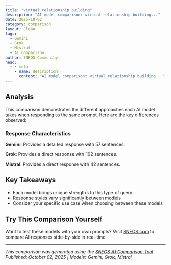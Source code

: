 ```yaml
---
title: "virtual relationship building"
description: "AI model comparison: virtual relationship building..."
date: 2025-10-02
category: comparison
layout: Clean
tags:
  - Gemini
  - Grok
  - Mistral
  - AI Comparison
author: SNEOS Community
head:
  - - meta
    - name: description
      content: "AI model comparison: virtual relationship building..."
---
```


<ChatComparison
  title="virtual relationship building"
  prompt="virtual relationship building"
  :responses='{"Gemini": "Virtual relationship building is the process of creating and nurturing relationships online, using digital tools and platforms. It\u0027s about fostering connections with people you may not physically interact with regularly, or even at all. In today\u0027s increasingly digital world, it\u0027s becoming a crucial skill for both personal and professional success.\n\nHere\u0027s a breakdown of key aspects of virtual relationship building:\n\n**Why is it important?**\n\n* **Expanded Network:** Connect with people across geographic boundaries, broadening your network and exposure to diverse perspectives.\n* **Career Advancement:** Build relationships with mentors, colleagues, and potential employers.\n* **Personal Growth:** Connect with like-minded individuals, find support communities, and learn from others\u0027 experiences.\n* **Business Development:** Connect with potential clients, partners, and investors.\n* **Staying Connected:** Maintain relationships with friends and family who live far away.\n* **Increased Opportunities:** Access new opportunities for collaboration, learning, and personal and professional growth.\n\n**Key Strategies \u0026 Techniques:**\n\n* **Be Authentic:** Be yourself and let your personality shine through in your online interactions. People can spot insincerity.\n* **Active Listening:** Pay attention to what others are saying, ask questions, and show genuine interest in their thoughts and feelings. This applies to both text-based communication and video calls.\n* **Personalization:** Tailor your communication to the individual. Avoid generic messages and show that you\u0027ve taken the time to learn about them. Refer to specific things you\u0027ve learned about them, their work, or their interests.\n* **Consistency:** Regularly engage with your network through comments, likes, shares, and direct messages. Consistency builds familiarity and trust.\n* **Provide Value:** Share helpful information, offer support, and contribute to meaningful conversations. Think about what you can offer others, not just what you can get from them.\n* **Be Responsive:** Respond promptly to messages and comments. Timely communication demonstrates that you value the other person\u0027s time.\n* **Use Visuals:** Use photos, videos, and other visual content to enhance your communication and make it more engaging.\n* **Offer Help:** Be willing to help others in your network, whether it\u0027s by offering advice, making introductions, or sharing resources.\n* **Show Appreciation:** Acknowledge and appreciate the contributions of others. A simple thank you can go a long way.\n* **Take it Offline (occasionally):** If appropriate and feasible, transition virtual relationships to in-person meetings or phone calls to deepen the connection.\n* **Join Relevant Online Communities:** Participate in online forums, groups, and communities related to your interests or profession.\n* **Leverage Social Media:** Use social media platforms like LinkedIn, Twitter, Facebook, and Instagram to connect with people and build relationships. Choose the right platform for the type of relationships you want to build.\n* **Be Mindful of Cultural Differences:** Be aware of cultural norms and expectations when communicating with people from different backgrounds.\n* **Follow Up:** After a virtual meeting or conversation, send a follow-up message to reinforce the connection and continue the conversation.\n* **Use Video Conferencing:** Video calls allow for richer, more personal interactions than text-based communication. Use platforms like Zoom, Google Meet, or Skype to connect with people face-to-face.\n\n**Tools \u0026 Platforms:**\n\n* **Social Media:** LinkedIn, Twitter, Facebook, Instagram, etc.\n* **Email:** For direct communication and newsletters.\n* **Video Conferencing:** Zoom, Google Meet, Skype, Microsoft Teams.\n* **Messaging Apps:** Slack, WhatsApp, Telegram.\n* **Online Forums \u0026 Communities:** Reddit, Discord, niche forums related to specific interests.\n* **CRM Software:** HubSpot, Salesforce (for managing business relationships).\n* **Networking Platforms:** Lunchclub (AI-powered virtual networking).\n\n**Challenges:**\n\n* **Lack of Nonverbal Cues:** It can be harder to read people\u0027s emotions and intentions online.\n* **Miscommunication:** Tone and intent can be easily misinterpreted in text-based communication.\n* **Building Trust:** Building trust takes time and effort, especially in a virtual environment.\n* **Maintaining Engagement:** It can be challenging to keep people engaged and interested in online interactions.\n* **Time Commitment:** Building and maintaining virtual relationships requires a significant time investment.\n* **Digital Divide:** Unequal access to technology can limit participation and create barriers to virtual relationship building.\n\n**Tips for Overcoming Challenges:**\n\n* **Be Clear and Concise:** Use clear and straightforward language to avoid misunderstandings.\n* **Use Emojis and Emoticons:** Use emojis and emoticons sparingly to convey emotion and tone in text-based communication.\n* **Ask Clarifying Questions:** If you\u0027re unsure about something, ask for clarification.\n* **Be Patient:** It takes time to build trust and strong relationships online.\n* **Be Proactive:** Take the initiative to reach out to people and start conversations.\n* **Set Realistic Expectations:** Don\u0027t expect to become best friends with everyone you connect with online.\n* **Be Mindful of Time Zones:** When scheduling virtual meetings, be mindful of different time zones.\n\n**In conclusion, virtual relationship building is an essential skill in the modern world. By using the right strategies and tools, you can build strong, meaningful connections online that can benefit your personal and professional life.**\n", "Grok": "Virtual relationship building refers to the process of creating, nurturing, and maintaining meaningful connections with others through digital or online platforms, rather than in-person interactions. With the rise of technology, social media, and remote work, virtual relationships have become an essential part of personal and professional life. Whether you\u0027re building friendships, romantic connections, or professional networks, the principles of trust, communication, and empathy still apply, even in a digital environment.\n\nHere are some key aspects and tips for effective virtual relationship building:\n\n---\n\n### **Why Virtual Relationship Building is Important**\n1. **Global Connectivity**: Virtual platforms allow you to connect with people across the globe, breaking geographical barriers.\n2. **Remote Work and Collaboration**: Many professional relationships are now built and maintained online due to remote or hybrid work environments.\n3. **Personal Growth**: Online communities and social media provide opportunities to meet like-minded individuals or form supportive networks.\n4. **Time Efficiency**: Virtual interactions can often be more convenient, allowing for quick check-ins or asynchronous communication.\n\n---\n\n### **Challenges of Virtual Relationship Building**\n1. **Lack of Non-Verbal Cues**: Without body language or tone of voice (in text-based communication), misunderstandings can occur.\n2. **Digital Fatigue**: Over-reliance on virtual interactions (e.g., Zoom meetings) can lead to burnout.\n3. **Trust Issues**: It can be harder to establish trust without face-to-face interaction, and online environments can sometimes feel less personal.\n4. **Time Zone Differences**: Coordinating across time zones can be a logistical challenge.\n5. **Online Misrepresentation**: People may not always present themselves authentically online, leading to mismatched expectations.\n\n---\n\n### **Strategies for Building Strong Virtual Relationships**\n#### **1. Communicate Clearly and Effectively**\n- **Use the Right Tools**: Choose the appropriate platform for the type of relationship (e.g., LinkedIn for professional networking, WhatsApp or Discord for personal chats).\n- **Be Mindful of Tone**: Since text can be misinterpreted, use emojis, punctuation, or explicit statements to convey emotions or intent (e.g., \u201CI\u2019m joking!\u201D).\n- **Active Listening**: Even in virtual settings, show that you\u2019re engaged by acknowledging what the other person says (e.g., summarizing their points or asking thoughtful follow-up questions).\n\n#### **2. Establish Trust and Authenticity**\n- **Be Genuine**: Share authentic aspects of yourself when appropriate, whether it\u2019s your interests, values, or experiences.\n- **Consistency**: Show up regularly and follow through on commitments, whether it\u2019s replying to messages or attending virtual meetups.\n- **Respect Boundaries**: Understand and respect others\u2019 privacy and time, especially in personal relationships.\n\n#### **3. Leverage Video and Voice Communication**\n- **Video Calls**: Platforms like Zoom, Microsoft Teams, or Google Meet allow for face-to-face interaction, which can help build rapport through visual cues and expressions.\n- **Voice Chats**: If video isn\u2019t an option, voice communication (e.g., phone calls or voice notes) can still add a personal touch compared to text.\n\n#### **4. Engage in Shared Activities**\n- **Virtual Events**: Participate in online webinars, workshops, or gaming sessions to bond over shared interests.\n- **Group Chats or Forums**: Join communities on platforms like Reddit, Discord, or Facebook Groups to connect with others who share your hobbies or goals.\n- **Collaborative Projects**: Work on tasks or projects together, whether for fun (e.g., co-creating content) or professionally (e.g., team projects).\n\n#### **5. Show Empathy and Support**\n- **Check-In Regularly**: A simple message asking, \u201CHow are you doing?\u201D can go a long way in showing you care.\n- **Celebrate Milestones**: Acknowledge birthdays, achievements, or other important events with a thoughtful message or virtual card.\n- **Be Patient**: Understand that everyone has different communication styles and availability, especially in virtual spaces.\n\n#### **6. Adapt to Cultural and Contextual Differences**\n- **Cultural Sensitivity**: Be aware of cultural norms, especially when interacting with people from different backgrounds (e.g., formality levels, humor, or communication styles).\n- **Time Zone Awareness**: Use tools like World Time Buddy to schedule meetings at mutually convenient times.\n\n#### **7. Personalize Your Interactions**\n- **Remember Details**: Take note of personal details shared by others (e.g., their favorite book or recent challenges) and bring them up in future conversations.\n- **Customize Messages**: Avoid generic responses; tailor your messages to the individual to show you\u2019re paying attention.\n\n#### **8. Maintain a Positive Online Presence**\n- **Professionalism**: Especially in work-related virtual relationships, ensure your online profiles and interactions reflect reliability and competence.\n- **Positivity**: Share uplifting or encouraging content to create a welcoming vibe in group settings or one-on-one chats.\n\n---\n\n### **Tools and Platforms for Virtual Relationship Building**\n- **Social Media**: Instagram, Twitter, and Facebook for casual connections and sharing updates.\n- **Professional Networks**: LinkedIn for career-related networking and mentorship.\n- **Messaging Apps**: WhatsApp, Telegram, or Signal for personal and group chats.\n- **Video Conferencing**: Zoom, Google Meet, or Skype for face-to-face interactions.\n- **Community Platforms**: Discord, Slack, or Reddit for interest-based connections.\n- **Virtual Event Platforms**: Eventbrite or Hopin for attending or hosting online events.\n\n---\n\n### **Specific Contexts for Virtual Relationship Building**\n#### **Professional Relationships**\n- Attend virtual conferences or networking events.\n- Join industry-specific groups or forums.\n- Schedule regular one-on-one catch-ups with colleagues or mentors.\n- Share insights or resources to add value to your network.\n\n#### **Friendships**\n- Join online communities or hobby groups.\n- Play multiplayer games or participate in virtual book clubs.\n- Share memes, videos, or personal updates to maintain a lighthearted connection.\n\n#### **Romantic Relationships**\n- Use dating apps like Tinder, Bumble, or Hinge to meet potential partners.\n- Plan virtual dates (e.g., watching a movie together via Netflix Party or cooking the same recipe over a video call).\n- Communicate openly about expectations, feelings, and long-term goals, as physical distance can amplify uncertainties.\n\n---\n\n### **Maintaining Long-Term Virtual Relationships**\n- **Regular Communication**: Set a rhythm for check-ins (e.g., weekly calls or monthly updates) to stay connected without overwhelming each other.\n- **Transition to In-Person (When Possible)**: If feasible, plan to meet in real life to strengthen the bond, especially for close personal relationships.\n- **Evolve Together**: As interests or circumstances change, adapt the nature of your interactions (e.g., switching from casual chats to deeper discussions).\n\n---\n\n### **Pitfalls to Avoid**\n- **Overloading with Messages**: Respect others\u2019 time and avoid excessive or intrusive communication.\n- **Neglecting Personal Interaction**: If possible, don\u2019t let virtual interactions completely replace in-person connection, as physical presence can deepen relationships.\n- **Ignoring Red Flags**: Be cautious of online interactions that seem suspicious or inauthentic, especially in romantic or financial contexts.\n\n---\n\nVirtual relationship building requires intentionality, creativity, and adaptability. By focusing on meaningful communication and leveraging the right tools, you can forge strong, lasting connections in the digital space. If you have a specific context (e.g., professional networking or virtual dating) you\u0027d like to dive deeper into, let me know!", "Mistral": "Building relationships virtually can be just as meaningful as in-person interactions, especially in today\u0027s digital age. Here are some strategies to help you build and maintain strong virtual relationships:\n\n### 1. **Effective Communication**\n - **Clear and Concise**: Ensure your messages are clear and to the point.\n - **Regular Check-ins**: Schedule regular check-ins to stay connected.\n - **Multiple Channels**: Use a variety of communication tools like email, video calls, and instant messaging.\n\n### 2. **Personal Touch**\n - **Get to Know Each Other**: Ask about personal interests, hobbies, and family.\n - **Share Personal Stories**: Open up about your own experiences to build trust.\n - **Celebrate Milestones**: Acknowledge birthdays, work anniversaries, and other important events.\n\n### 3. **Active Listening**\n - **Pay Attention**: Show genuine interest in what the other person is saying.\n - **Ask Questions**: Engage in meaningful conversations by asking thoughtful questions.\n - **Provide Feedback**: Offer constructive feedback and show appreciation for their input.\n\n### 4. **Virtual Meetings**\n - **Video Calls**: Use video calls to see facial expressions and body language.\n - **Agenda and Goals**: Have a clear agenda and goals for each meeting.\n - **Engage Everyone**: Ensure everyone has a chance to speak and contribute.\n\n### 5. **Collaboration Tools**\n - **Project Management**: Use tools like Trello, Asana, or Microsoft Projects to collaborate on tasks.\n - **Document Sharing**: Utilize Google Docs, Dropbox, or OneDrive for shared documents.\n - **Team Chats**: Use platforms like Slack, Microsoft Teams, or Discord for team communication.\n\n### 6. **Building Trust**\n - **Consistency**: Be reliable and consistent in your interactions.\n - **Transparency**: Be open and honest about your intentions and actions.\n - **Follow Through**: Keep your promises and commitments.\n\n### 7. **Virtual Team Building**\n - **Icebreakers**: Start meetings with icebreaker activities to foster a sense of community.\n - **Virtual Games**: Organize virtual games or team-building exercises.\n - **Social Events**: Plan virtual social events like happy hours, trivia nights, or movie nights.\n\n### 8. **Feedback and Recognition**\n - **Provide Feedback**: Offer constructive feedback to help others grow.\n - **Recognize Achievements**: Acknowledge and celebrate the achievements of your team members.\n - **Peer Recognition**: Encourage team members to recognize each other\u0027s contributions.\n\n### 9. **Mental Health and Well-being**\n - **Check-ins**: Regularly check in on the mental health and well-being of your team.\n - **Support Resources**: Provide resources for mental health support.\n - **Work-Life Balance**: Encourage a healthy work-life balance.\n\n### 10. **Continuous Improvement**\n - **Feedback Loops**: Create feedback loops to continuously improve communication and collaboration.\n - **Adaptability**: Be open to adapting your strategies based on feedback and changing circumstances.\n\n### Tools and Platforms\n- **Video Conferencing**: Zoom, Microsoft Teams, Google Meet\n- **Instant Messaging**: Slack, WhatsApp, Microsoft Teams\n- **Project Management**: Trello, Asana, Monday.com\n- **Document Sharing**: Google Drive, Dropbox, OneDrive\n\nBy implementing these strategies, you can build strong, meaningful relationships virtually, fostering a sense of community and collaboration even when you\u0027re not physically together."}' 
  published-date="14:32"
/>

## Analysis

This comparison demonstrates the different approaches each AI model takes when responding to the same prompt. Here are the key differences observed:

### Response Characteristics

**Gemini**: Provides a detailed response with 57 sentences. 

**Grok**: Provides a direct response with 102 sentences. 

**Mistral**: Provides a direct response with 42 sentences. 

## Key Takeaways

- Each model brings unique strengths to this type of query
- Response styles vary significantly between models
- Consider your specific use case when choosing between these models

## Try This Comparison Yourself

Want to test these models with your own prompts? Visit [SNEOS.com](https://sneos.com) to compare AI responses side-by-side in real-time.

---

*This comparison was generated using the [SNEOS AI Comparison Tool](https://sneos.com)*
*Published: October 02, 2025 | Models: Gemini, Grok, Mistral*
